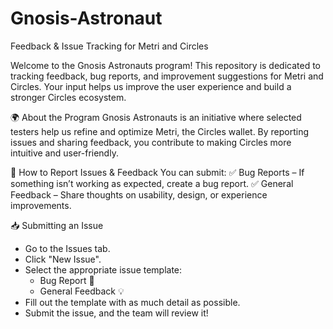 # Gnosis-Astronaut
Feedback & Issue Tracking for Metri and Circles

Welcome to the Gnosis Astronauts program! This repository is dedicated to tracking feedback, bug reports, and improvement suggestions for Metri and Circles. Your input helps us improve the user experience and build a stronger Circles ecosystem.

🌍 About the Program
Gnosis Astronauts is an initiative where selected testers help us refine and optimize Metri, the Circles wallet. By reporting issues and sharing feedback, you contribute to making Circles more intuitive and user-friendly.

📌 How to Report Issues & Feedback
You can submit:
✅ Bug Reports – If something isn’t working as expected, create a bug report.
✅ General Feedback – Share thoughts on usability, design, or experience improvements.

📥 Submitting an Issue
- Go to the Issues tab.
- Click "New Issue".
- Select the appropriate issue template:
  - Bug Report 🐞
  - General Feedback 💡
- Fill out the template with as much detail as possible.
- Submit the issue, and the team will review it!
